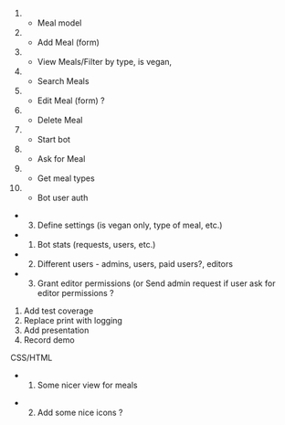 1. + Meal model
2. + Add Meal (form)
3. + View Meals/Filter by type, is vegan, 
4. - Search Meals
4. + Edit Meal (form) ?
5. + Delete Meal

1. + Start bot 
2. + Ask for Meal
3. + Get meal types 
4. + Bot user auth

- 3. Define settings (is vegan only, type of meal, etc.)

- 1. Bot stats (requests, users, etc.)
- 2. Different users - admins, users, paid users?, editors
- 3. Grant editor permissions (or Send admin request if user ask for editor permissions ? 

1. Add test coverage
2. Replace print with logging
2. Add presentation
3. Record demo

CSS/HTML
- 1. Some nicer view for meals
+ 2. Add some nice icons ?
